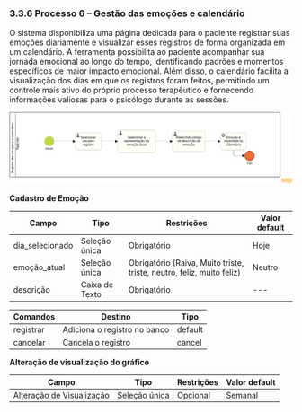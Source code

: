 ### 3.3.6 Processo 6 – Gestão das emoções e calendário

O sistema disponibiliza uma página dedicada para o paciente registrar suas emoções diariamente e visualizar esses registros de forma organizada em um calendário. A ferramenta possibilita ao paciente acompanhar sua jornada emocional ao longo do tempo, identificando padrões e momentos específicos de maior impacto emocional. Além disso, o calendário facilita a visualização dos dias em que os registros foram feitos, permitindo um controle mais ativo do próprio processo terapêutico e fornecendo informações valiosas para o psicólogo durante as sessões.

![Exemplo de um Modelo BPMN do PROCESSO 6](images/bpmnRegistroEmocoes.png "Modelo BPMN do Processo 4.")

**Cadastro de Emoção**

| **Campo**       | **Tipo**         | **Restrições** | **Valor default** |
| ---             | ---              | ---            | ---               |
| dia_selecionado | Seleção única    |  Obrigatório   |   Hoje            |
| emoção_atual    | Seleção única    |  Obrigatório (Raiva, Muito triste, triste, neutro, feliz, muito feliz)   |   Neutro          |
| descrição       | Caixa de Texto   | Obrigatório    | ---               |

| **Comandos**         |  **Destino**                   | **Tipo** |
| ---                  | ---                            | ---               |
| registrar            | Adiciona o registro no banco   | default           |
| cancelar             | Cancela o registro             | cancel            |


**Alteração de visualização do gráfico**

| **Campo**       | **Tipo**         | **Restrições** | **Valor default** |
| ---             | ---              | ---            | ---               |
| Alteração de Visualização | Seleção única  |  Opcional              |   Semanal               |
